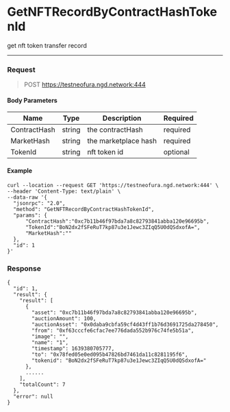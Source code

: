 # GetNFTRecordByContractHashTokenId
get nft token transfer record 
<hr>

### Request

> POST https://testneofura.ngd.network:444

#### Body Parameters

|    Name    | Type | Description | Required |
| ---------- | --- |    ------    | ----|
| ContractHash     | string|  the contractHash| required |
| MarketHash     | string| the marketplace hash | required |
| TokenId     | string| nft token id | optional |




#### Example
```
curl --location --request GET 'https://testneofura.ngd.network:444' \
--header 'Content-Type: text/plain' \
--data-raw '{
  "jsonrpc": "2.0",
  "method": "GetNFTRecordByContractHashTokenId",
  "params": {
      "ContractHash":"0xc7b11b46f97bda7a8c82793841abba120e96695b",   
      "TokenId":"BoN2dx2fSFeRuT7kp87u3e1Jewc3ZIqQ5U0dQSdxofA=",
      "MarketHash":""
  },
  "id": 1
}'
```
### Response
```json5
{
  "id": 1,
  "result": {
    "result": [
      {
        "asset": "0xc7b11b46f97bda7a8c82793841abba120e96695b",
        "auctionAmount": 100,
        "auctionAsset": "0x0daba9cbfa59cf4d43ff1b76d3691725da278450",
        "from": "0xf63cccfe6cfac7ee776dada552b976c74fe5b51a",
        "image": "",
        "name": "1",
        "timestamp": 1639380705777,
        "to": "0x78fed05e0ed095b47826bd7461da11c8281195f6",
        "tokenid": "BoN2dx2fSFeRuT7kp87u3e1Jewc3ZIqQ5U0dQSdxofA="
      },
      ......
    ],
    "totalCount": 7
  },
  "error": null
}
```


